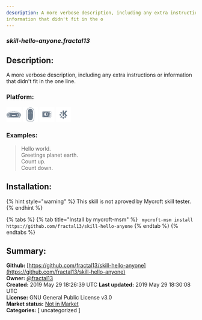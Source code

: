 ```yaml
---
description: A more verbose description, including any extra instructions or
information that didn't fit in the o
---
```


### _skill-hello-anyone.fractal13_  
## Description:  
A more verbose description, including any extra instructions or
information that didn't fit in the one line.  
  
### Platform:  
 ![Mark I](../.gitbook/assets/mark-1-icon.png)  ![Mark II](../.gitbook/assets/mark-2-icon.png)  ![Picroft](../.gitbook/assets/picroft-icon.png)  ![plasmoid](../.gitbook/assets/kde.png)   
### Examples:  
> Hello world.  
> Greetings planet earth.  
> Count up.  
> Count down.  
  
## Installation:  
{% hint style="warning" %}
This skill is not aproved by Mycroft skill tester.
{% endhint %}
    
{% tabs %}
{% tab title="Install by mycroft-msm" %}
``` mycroft-msm install https://github.com/fractal13/skill-hello-anyone```
{% endtab %}
  {% endtabs %}
    
## Summary:  
**Github:** [https://github.com/fractal13/skill-hello-anyone](https://github.com/fractal13/skill-hello-anyone)  
**Owner:** [@fractal13](https://github.com/fractal13)  
**Created:** 2019 May 29 18:26:39 UTC  **Last updated:** 2019 May 29 18:30:08 UTC  
**License:** GNU General Public License v3.0  
**Market status:** [Not in Market](https://market.mycroft.ai/skill/)  
**Categories:** [ uncategorized ]   
